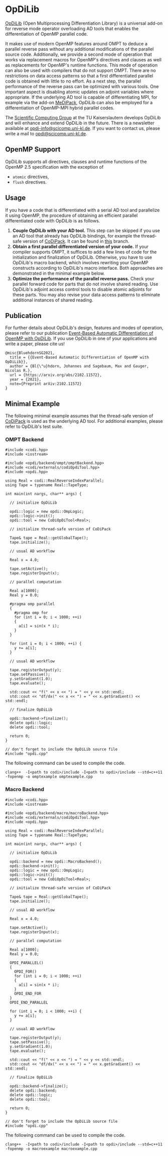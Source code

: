 # OpDiLib

[OpDiLib](https://www.scicomp.uni-kl.de/software/opdi) (Open Multiprocessing Differentiation Library) is a universal add-on for reverse mode operator overloading AD tools that enables the differentiation of OpenMP parallel code.

It makes use of modern OpenMP features around OMPT to deduce a parallel reverse pass without any additional modifications of the parallel source code. Additionally, we provide a second mode of operation that works via replacement macros for OpenMP's directives and clauses as well as replacements for OpenMP's runtime functions. This mode of operation can also be used with compilers that do not support OMPT. There are no restrictions on data access patterns so that a first differentiated parallel code is obtained with little to no effort. As a next step, the parallel performance of the reverse pass can be optimized with various tools. One important aspect is disabling atomic updates on adjoint variables where appropriate. If the underlying AD tool is capable of differentiating MPI, for example via the add-on [MeDiPack](https://www.scicomp.uni-kl.de/software/medi/), OpDiLib can also be employed for a differentiation of OpenMP-MPI hybrid parallel codes.

The [Scientific Computing Group](https://www.scicomp.uni-kl.de) at the TU Kaiserslautern develops OpDiLib and will enhance and extend OpDiLib in the future.
There is a newsletter available at [opdi-info@scicomp.uni-kl.de](https://lists.uni-kl.de/scicomp/subscribe/opdi-info).
If you want to contact us, please write a mail to [opdi@scicomp.uni-kl.de](mailto:opdi@scicomp.uni-kl.de).

## OpenMP Support

OpDiLib supports all directives, clauses and runtime functions of the OpenMP 2.5 specification with the exception of

- `atomic` directives,
- `flush` directives.

## Usage

If you have a code that is differentiated with a serial AD tool and parallelize it using OpenMP, the procedure of obtaining an efficient parallel differentiated code with OpDiLib is as follows.

1. **Couple OpDiLib with your AD tool.** This step can be skipped if you use an AD tool that already has OpDiLib bindings, for example the thread-safe version of [CoDiPack](https://www.scicomp.uni-kl.de/software/codi/). It can be found in [this](https://github.com/scicompkl/codipack/tree/experimentalOpenMPSupport) branch.
2. **Obtain a first parallel differentiated version of your code.** If your compiler supports OMPT, it suffices to add a few lines of code for the initialization and finalization of OpDiLib. Otherwise, you have to use OpDiLib's macro backend, which involves rewriting your OpenMP constructs according to OpDiLib's macro interface. Both approaches are demonstrated in the minimal example below.
3. **Optimize the performance of the parallel reverse pass.** Check your parallel forward code for parts that do not involve shared reading. Use OpDiLib's adjoint access control tools to disable atomic adjoints for these parts. You may also revise your data access patterns to eliminate additional instances of shared reading.

## Publication

For further details about OpDiLib's design, features and modes of operation, please refer to our publication
[Event-Based Automatic Differentiation of OpenMP with OpDiLib](https://arxiv.org/abs/2102.11572).
If you use OpDiLib in one of your applications and write a paper, please cite us!

~~~~{.txt}
@misc{BluehdornSG2021,
  title = {{Event-Based Automatic Differentiation of OpenMP with OpDiLib}},
  author = {Bl{\"u}hdorn, Johannes and Sagebaum, Max and Gauger, Nicolas R.},
  url = {https://arxiv.org/abs/2102.11572},
  year = {2021},
  note={Preprint arXiv:2102.11572}
}
~~~~

## Minimal Example

The following minimal example assumes that the thread-safe version of [CoDiPack](https://www.scicomp.uni-kl.de/software/codi/) is used as the underlying AD tool. For additional examples, please refer to OpDiLib's test suite.

### OMPT Backend

~~~~{.cpp}
#include <codi.hpp>
#include <iostream>

#include <opdi/backend/ompt/omptBackend.hpp>
#include <codi/externals/codiOpdiTool.hpp>
#include <opdi.hpp>

using Real = codi::RealReverseIndexParallel;
using Tape = typename Real::TapeType;

int main(int nargs, char** args) {

  // initialize OpDiLib

  opdi::logic = new opdi::OmpLogic;
  opdi::logic->init();
  opdi::tool = new CoDiOpDiTool<Real>;

  // initialize thread-safe version of CoDiPack

  Tape& tape = Real::getGlobalTape();
  tape.initialize();

  // usual AD workflow

  Real x = 4.0;

  tape.setActive();
  tape.registerInput(x);

  // parallel computation

  Real a[1000];
  Real y = 0.0;

  #pragma omp parallel
  {
    #pragma omp for
    for (int i = 0; i < 1000; ++i)
    {
      a[i] = sin(x * i);
    }
  }

  for (int i = 0; i < 1000; ++i) {
    y += a[i];
  }

  // usual AD workflow

  tape.registerOutput(y);
  tape.setPassive();
  y.setGradient(1.0);
  tape.evaluate();

  std::cout << "f(" << x << ") = " << y << std::endl;
  std::cout << "df/dx(" << x << ") = " << x.getGradient() << std::endl;

  // finalize OpDiLib

  opdi::backend->finalize();
  delete opdi::logic;
  delete opdi::tool;

  return 0;
}

// don't forget to include the OpDiLib source file
#include "opdi.cpp"
~~~~

The following command can be used to compile the code.

~~~~{.txt}
clang++  -I<path to codi>/include -I<path to opdi>/include --std=c++11 -fopenmp -o omptexample omptexample.cpp
~~~~

### Macro Backend

~~~~{.cpp}
#include <codi.hpp>
#include <iostream>

#include <opdi/backend/macro/macroBackend.hpp>
#include <codi/externals/codiOpdiTool.hpp>
#include <opdi.hpp>

using Real = codi::RealReverseIndexParallel;
using Tape = typename Real::TapeType;

int main(int nargs, char** args) {

  // initialize OpDiLib

  opdi::backend = new opdi::MacroBackend();
  opdi::backend->init();
  opdi::logic = new opdi::OmpLogic;
  opdi::logic->init();
  opdi::tool = new CoDiOpDiTool<Real>;

  // initialize thread-safe version of CoDiPack

  Tape& tape = Real::getGlobalTape();
  tape.initialize();

  // usual AD workflow

  Real x = 4.0;

  tape.setActive();
  tape.registerInput(x);

  // parallel computation

  Real a[1000];
  Real y = 0.0;

  OPDI_PARALLEL()
  {
    OPDI_FOR()
    for (int i = 0; i < 1000; ++i)
    {
      a[i] = sin(x * i);
    }
    OPDI_END_FOR
  }
  OPDI_END_PARALLEL

  for (int i = 0; i < 1000; ++i) {
    y += a[i];
  }

  // usual AD workflow

  tape.registerOutput(y);
  tape.setPassive();
  y.setGradient(1.0);
  tape.evaluate();

  std::cout << "f(" << x << ") = " << y << std::endl;
  std::cout << "df/dx(" << x << ") = " << x.getGradient() << std::endl;

  // finalize OpDiLib

  opdi::backend->finalize();
  delete opdi::backend;
  delete opdi::logic;
  delete opdi::tool;

  return 0;
}

// don't forget to include the OpDiLib source file
#include "opdi.cpp"
~~~~

The following command can be used to compile the code.

~~~~{.txt}
clang++  -I<path to codi>/include -I<path to opdi>/include --std=c++11 -fopenmp -o macroexample macroexample.cpp
~~~~

